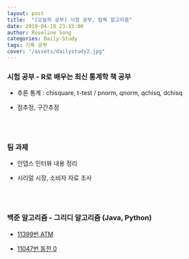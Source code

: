 ```yaml
---
layout: post
title:  "[오늘의 공부] 시험 공부, 탐욕 알고리즘"
date: 2019-04-18 23:15:00
author: Roseline Song
categories: Daily-Study
tags: 기록 공부
cover: "/assets/dailystudy2.jpg"
---
```


### 시험 공부 - R로 배우는 최신 통계학 책 공부 

- 추론 통계 : chisquare, t-test / pnorm, qnorm, qchisq, dchisq

- 점추정, 구간추정

​
<br>
<br>

### 팀 과제 

- 인뎁스 인터뷰 내용 정리 

- 시리얼 시장, 소비자 자료 조사 

​
<br>
<br>

### 백준 알고리즘 - 그리디 알고리즘 (Java, Python)

- [11399번 ATM](https://roseline124.github.io/algorithm/2019/04/18/Algorithm-baekjoon-11399.html) 

- [11047번 동전 0](https://roseline124.github.io/algorithm/2019/04/18/Algorithm-baekjoon-11047.html)

<br>
<br>